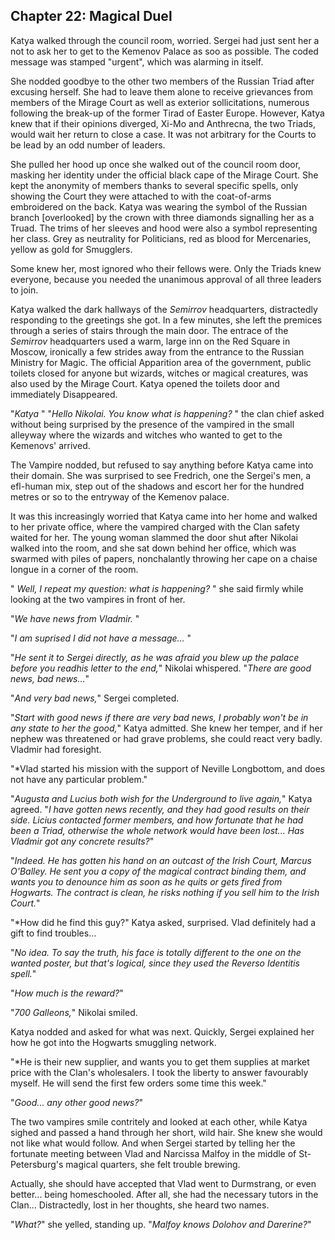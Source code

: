 ## Chapter 22: Magical Duel

Katya walked through the council room, worried.
Sergei had just sent her a not to ask her to get to the Kemenov Palace as soo as possible.
The coded message was stamped "urgent", which was alarming in itself.

She nodded goodbye to the other two members of the Russian Triad after excusing herself.
She had to leave them alone to receive grievances from members of the Mirage Court as well as exterior sollicitations, numerous following the break-up of the former Tirad of Easter Europe.
However, Katya knew that if their opinions diverged, Xi-Mo and Anthrecna, the two Triads, would wait her return to close a case.
It was not arbitrary for the Courts to be lead by an odd number of leaders.

She pulled her hood up once she walked out of the council room door, masking her identity under the official black cape of the Mirage Court.
She kept the anonymity of members thanks to several specific spells, only showing the Court they were attached to with the coat-of-arms embroidered on the back.
Katya was wearing the symbol of the Russian branch [overlooked] by the crown with three diamonds signalling her as a Truad.
The trims of her sleeves and hood were also a symbol representing her class.
Grey as neutrality for Politicians, red as blood for Mercenaries, yellow as gold for Smugglers.

Some knew her, most ignored who their fellows were.
Only the Triads knew everyone, because you needed the unanimous approval of all three leaders to join.

Katya walked the dark hallways of the _Semirrov_ headquarters, distractedly responding to the greetings she got.
In a few minutes, she left the premices through a series of stairs through the main door.
The entrace of the _Semirrov_ headquarters used a warm, large inn on the Red Square in Moscow, ironically a few strides away from the entrance to the Russian Ministry for Magic.
The official Apparition area of the government, public toilets closed for anyone but wizards, witches or magical creatures, was also used by the Mirage Court.
Katya opened the toilets door and immediately Disappeared.

"*Katya* "
"*Hello Nikolai.
You know what is happening?* " the clan chief asked without being surprised by the presence of the vampired in the small alleyway where the wizards and witches who wanted to get to the Kemenovs' arrived.

The Vampire nodded, but refused to say anything before Katya came into their domain.
She was surprised to see Fredrich, one the Sergei's men, a efl-human mix, step out of the shadows and escort her for the hundred metres or so to the entryway of the Kemenov palace.

It was this increasingly worried that Katya came into her home and walked to her private office, where the vampired charged with the Clan safety waited for her.
The young woman slammed the door shut after Nikolai walked into the room, and she sat down behind her office, which was swarmed with piles of papers, nonchalantly throwing her cape on a chaise longue in a corner of the room.

" *Well, I repeat my question: what is happening?* " she said firmly while looking at the two vampires in front of her.

"*We have news from Vladmir.* "

"*I am suprised I did not have a message...* "

"*He sent it to Sergei directly, as he was afraid you blew up the palace before you readhis letter to the end,*" Nikolai whispered. "*There are good news, bad news...*"

"*And very bad news,*" Sergei completed.

"*Start with good news if there are very bad news, I probably won't be in any state to her the good,*" Katya admitted.
She knew her temper, and if her nephew was threatened or had grave problems, she could react very badly.
Vladmir had foresight.

"*Vlad started his mission with the support of Neville Longbottom, and does not have any particular problem."

"*Augusta and Lucius both wish for the _Underground_ to live again,*" Katya agreed.
"*I have gotten news recently, and they had good results on their side.
Licius contacted former members, and how fortunate that he had been a Triad, otherwise the whole network would have been lost...
Has Vladmir got any concrete results?*"

"*Indeed.
He has gotten his hand on an outcast of the Irish Court, Marcus O'Balley.
He sent you a copy of the magical contract binding them, and wants you to denounce him as soon as he quits or gets fired from Hogwarts.
The contract is clean, he risks nothing if you sell him to the Irish Court.*"

"*How did he find this guy?" Katya asked, surprised.
Vlad definitely had a gift to find troubles...

"*No idea.
To say the truth, his face is totally different to the one on the wanted poster, but that's logical, since they used the _Reverso Identitis_ spell.*"

"*How much is the reward?*"

"*700 Galleons,*" Nikolai smiled.

Katya nodded and asked for what was next.
Quickly, Sergei explained her how he got into the Hogwarts smuggling network.

"*He is their new supplier, and wants you to get them supplies at market price with the Clan's wholesalers.
I took the liberty to answer favourably myself.
He will send the first few orders some time this week."

"*Good... any other good news?*"

The two vampires smile contritely and looked at each other, while Katya sighed and passed a hand through her short, wild hair.
She knew she would not like what would follow.
And when Sergei started by telling her the fortunate meeting between Vlad and Narcissa Malfoy in the middle of St-Petersburg's magical quarters, she felt trouble brewing.

Actually, she should have accepted that Vlad went to Durmstrang, or even better... being homeschooled.
After all, she had the necessary tutors in the Clan...
Distractedly, lost in her thoughts, she heard two names.

"*What?*" she yelled, standing up.
"*Malfoy knows Dolohov and Darerine?*"
